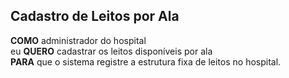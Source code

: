 
## Cadastro de Leitos por Ala

**COMO** administrador do hospital  
eu **QUERO** cadastrar os leitos disponíveis por ala  
**PARA** que o sistema registre a estrutura fixa de leitos no hospital.
